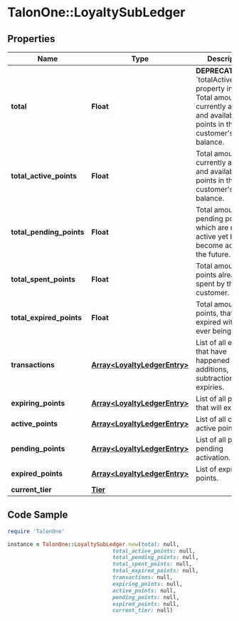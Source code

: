 # TalonOne::LoyaltySubLedger

## Properties

Name | Type | Description | Notes
------------ | ------------- | ------------- | -------------
**total** | **Float** | **DEPRECATED** Use &#x60;totalActivePoints&#x60;&#x60; property instead. Total amount of currently active and available points in the customer&#39;s balance.  | 
**total_active_points** | **Float** | Total amount of currently active and available points in the customer&#39;s balance. | 
**total_pending_points** | **Float** | Total amount of pending points, which are not active yet but will become active in the future. | 
**total_spent_points** | **Float** | Total amount of points already spent by this customer. | 
**total_expired_points** | **Float** | Total amount of points, that expired without ever being spent. | 
**transactions** | [**Array&lt;LoyaltyLedgerEntry&gt;**](LoyaltyLedgerEntry.md) | List of all events that have happened such as additions, subtractions and expiries. | [optional] 
**expiring_points** | [**Array&lt;LoyaltyLedgerEntry&gt;**](LoyaltyLedgerEntry.md) | List of all points that will expire. | [optional] 
**active_points** | [**Array&lt;LoyaltyLedgerEntry&gt;**](LoyaltyLedgerEntry.md) | List of all currently active points. | [optional] 
**pending_points** | [**Array&lt;LoyaltyLedgerEntry&gt;**](LoyaltyLedgerEntry.md) | List of all points pending activation. | [optional] 
**expired_points** | [**Array&lt;LoyaltyLedgerEntry&gt;**](LoyaltyLedgerEntry.md) | List of expired points. | [optional] 
**current_tier** | [**Tier**](Tier.md) |  | [optional] 

## Code Sample

```ruby
require 'TalonOne'

instance = TalonOne::LoyaltySubLedger.new(total: null,
                                 total_active_points: null,
                                 total_pending_points: null,
                                 total_spent_points: null,
                                 total_expired_points: null,
                                 transactions: null,
                                 expiring_points: null,
                                 active_points: null,
                                 pending_points: null,
                                 expired_points: null,
                                 current_tier: null)
```


